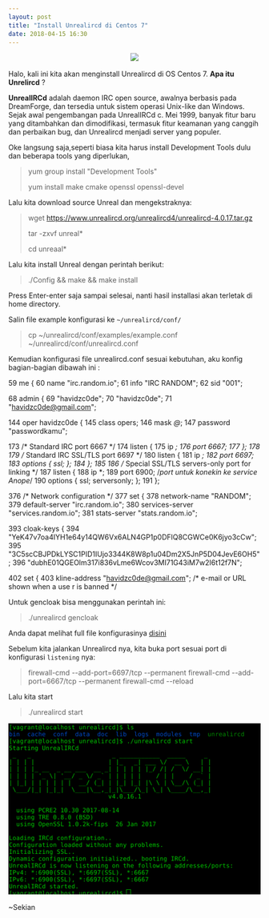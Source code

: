 ```yaml
---
layout: post
title: "Install Unrealircd di Centos 7"
date: 2018-04-15 16:30
---
```


<div align="center">
    <img src="https://i.ytimg.com/vi/hzJJjLBsaDs/hqdefault.jpg">
</div>

Halo, kali ini kita akan menginstall Unrealircd di OS Centos 7. **Apa itu Unrelircd** ?

**UnrealIRCd** adalah daemon IRC open source, awalnya berbasis pada DreamForge, dan tersedia untuk sistem operasi Unix-like dan Windows. Sejak awal pengembangan pada UnrealIRCd c. Mei 1999, banyak fitur baru yang ditambahkan dan dimodifikasi, termasuk fitur keamanan yang canggih dan perbaikan bug, dan Unrealircd menjadi server yang populer.

Oke langsung saja,seperti biasa kita harus install Development Tools dulu dan beberapa tools yang diperlukan, 

> yum group install "Development Tools"
> 
> yum install make cmake openssl openssl-devel 

Lalu kita download source Unreal dan mengekstraknya:

>
>wget https://www.unrealircd.org/unrealircd4/unrealircd-4.0.17.tar.gz
>
>tar -zxvf unreal*
>
>cd unreaal*

Lalu kita install Unreal dengan perintah berikut:

>./Config && make && make install 
>

Press Enter-enter saja sampai selesai, nanti hasil installasi akan terletak di home directory.

Salin file example konfigurasi ke `~/unrealircd/conf/`
>
>cp ~/unrealircd/conf/examples/example.conf ~/unrealircd/conf/unrealircd.conf
>

Kemudian konfigurasi file unrealircd.conf sesuai kebutuhan, aku konfig bagian-bagian dibawah ini :

 59 me {
 60         name "irc.random.io";
 61         info "IRC RANDOM";
 62         sid "001";

 68 admin {
 69         "havidzc0de";
 70         "havidzc0de";
 71         "havidzc0de@gmail.com";



144 oper havidzc0de {
145         class opers;
146         mask *@*;
147         password "passwordkamu";

173 /* Standard IRC port 6667 */
174 listen {
175         ip *;
176         port 6667;
177 };
178 
179 /* Standard IRC SSL/TLS port 6697 */
180 listen {
181         ip *;
182         port 6697;
183         options { ssl; };
184 };
185 
186 /* Special SSL/TLS servers-only port for linking */
187 listen {
188         ip *;
189         port 6900; /*port untuk konekin ke service Anope*/
190         options { ssl; serversonly; };
191 };


376 /* Network configuration */
377 set {
378         network-name            "RANDOM";
379         default-server          "irc.random.io";
380         services-server         "services.random.io";
381         stats-server            "stats.random.io";

393         cloak-keys {
394                "YeK47v7oa4IYH1e64y14QW6Vx6ALN4GP1p0DFlQ8CGWCe0K6jyo3cCw";
395                "3C5scCBJPDkLYSC1PID1IUjo3344K8W8p1u04Dm2X5JnP5D04JevE6OH5";
396                "dubhE01QGEOlm317i836vLme6Wcov3MI71G43iM7w2I6t12f7N";



402 set {
403         kline-address "havidzc0de@gmail.com"; /* e-mail or URL shown when a use    r is banned */

Untuk gencloak bisa menggunakan perintah ini:
> ./unrealircd gencloak
> 

Anda dapat melihat full file konfigurasinya [disini](https://raw.githubusercontent.com/havidzc0de/havidzc0de.github.io/master/assets/files/unrealircd.conf)

Sebelum kita jalankan Unrealircd nya, kita buka port sesuai port di konfigurasi `listening` nya:

>firewall-cmd --add-port=6697/tcp --permanent
>firewall-cmd --add-port=6667/tcp --permanent
>firewall-cmd --reload
>

Lalu kita start 
> ./unrealircd start
> 

<div align="center">
    <img src="https://raw.githubusercontent.com/havidzc0de/havidzc0de.github.io/master/assets/images/start-unreal.png">
</div>

~Sekian
